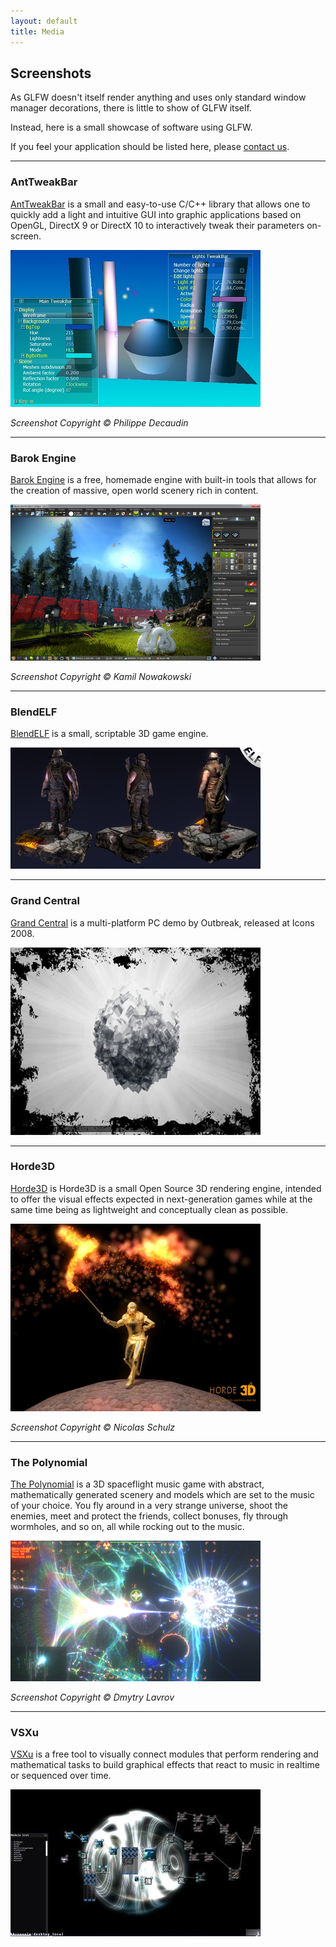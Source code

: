 ```yaml
---
layout: default
title: Media
---
```


## Screenshots

As GLFW doesn't itself render anything and uses only standard window manager
decorations, there is little to show of GLFW itself.

Instead, here is a small showcase of software using GLFW.

If you feel your application should be listed here, please
[contact us](community.html).

---
### AntTweakBar

[AntTweakBar](http://www.antisphere.com/Wiki/tools:anttweakbar) is a small and
easy-to-use C/C++ library that allows one to quickly add a light and intuitive
GUI into graphic applications based on OpenGL, DirectX 9 or DirectX 10 to
interactively tweak their parameters on-screen.

![Screenshot of the AntTweakBar UI editing a cube](screenshots/anttweakbar.png)

*Screenshot Copyright © Philippe Decaudin*

---
### Barok Engine

[Barok Engine](http://barokengine.com/) is a free, homemade engine with built-in
tools that allows for the creation of massive, open world scenery rich in
content.

![Screenshot of the Barok engine editor](screenshots/barokengine.png)

*Screenshot Copyright © Kamil Nowakowski*

---
### BlendELF

[BlendELF](http://blendelf.com/) is a small, scriptable 3D game engine.

![Screenshot of the BlendELF engine rendering a test scene](screenshots/blendelf.png)

---
### Grand Central

[Grand Central](http://pouet.net/prod.php?which=50691) is a multi-platform PC
demo by Outbreak, released at Icons 2008.

![Screenshot of Grand Central](screenshots/grandcentral.png)

---
### Horde3D

[Horde3D](http://www.horde3d.org/) is Horde3D is a small Open Source 3D
rendering engine, intended to offer the visual effects expected in
next-generation games while at the same time being as lightweight and
conceptually clean as possible.

![Screenshot of Horde3D rendering a character](screenshots/horde3d.png)

*Screenshot Copyright © Nicolas Schulz*

---
### The Polynomial

[The Polynomial](http://dmytry.pandromeda.com/games/) is a 3D spaceflight music
game with abstract, mathematically generated scenery and models which are set to
the music of your choice. You fly around in a very strange universe, shoot the
enemies, meet and protect the friends, collect bonuses, fly through wormholes,
and so on, all while rocking out to the music.

![Screenshot of The Polynomial gameplay](screenshots/polynomial.png)

*Screenshot Copyright © Dmytry Lavrov*

---
### VSXu

[VSXu](http://vsxu.com/) is a free tool to visually connect modules that perform
rendering and mathematical tasks to build graphical effects that react to music
in realtime or sequenced over time.

![VSXu](screenshots/vsxu.png)
